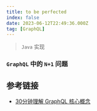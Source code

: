 ```yaml
---
title: to be perfected
index: false
date: 2023-06-12T22:49:36.000Z
tag: [GraphQL]
---
```


> `Java` 实现

### `GraphQL` 中的 `N+1` 问题

## 参考链接

- [30分钟理解 GraphQL 核心概念][]

​​<!-- +++++++++ 下面是引用式链接 +++++++++ -->

[30分钟理解 GraphQL 核心概念]: https://segmentfault.com/a/1190000014131950
